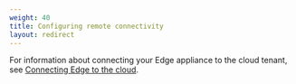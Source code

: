 ```yaml
---
weight: 40
title: Configuring remote connectivity
layout: redirect
---
```


For information about connecting your Edge appliance to the cloud tenant, see [Connecting Edge to the cloud](/edge/remote-connectivity/).
